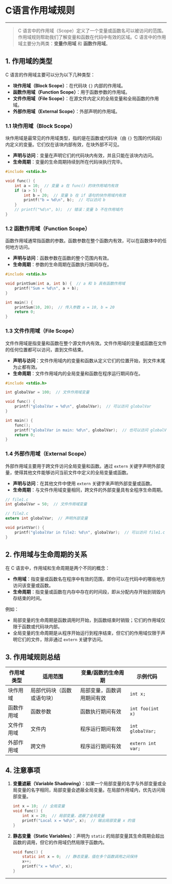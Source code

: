 # C语言作用域规则

---

> C 语言中的作用域（Scope）定义了一个变量或函数名可以被访问的范围。作用域规则帮助我们了解变量和函数在代码中有效的区域。C 语言中的作用域主要分为两类：**变量作用域** 和 **函数作用域**。

## 1. 作用域的类型

C 语言的作用域主要可以分为以下几种类型：

- **块作用域（Block Scope）**：在代码块 `{}` 内部的作用域。
- **函数作用域（Function Scope）**：用于函数参数的作用域。
- **文件作用域（File Scope）**：在源文件内定义的全局变量和全局函数的作用域。
- **外部作用域（External Scope）**：外部声明的作用域。

### 1.1 块作用域（Block Scope）

块作用域是最常见的作用域类型，指的是在函数或代码块（由 `{}` 包围的代码段）内定义的变量。它们仅在该块内部有效，在块外部不可见。

- **声明与访问**：变量在声明它们的代码块内有效，并且只能在该块内访问。
- **生命周期**：变量的生命周期持续到所在代码块执行完毕。

```c
#include <stdio.h>

void func() {
    int a = 10;  // 变量 a 在 func() 的块作用域内有效
    if (a > 5) {
        int b = 20;  // 变量 b 在 if 语句的块作用域内有效
        printf("b = %d\n", b);  // 可以访问 b
    }
    // printf("%d\n", b);  // 错误：变量 b 不在作用域内
}
```

### 1.2 函数作用域（Function Scope）

函数作用域通常指函数的参数。函数参数在整个函数内有效，可以在函数体中的任何地方访问。

- **声明与访问**：函数参数在函数的整个范围内有效。
- **生命周期**：参数的生命周期在函数执行期间存在。

```c
#include <stdio.h>

void printSum(int a, int b) {  // a 和 b 具有函数作用域
    printf("Sum = %d\n", a + b);
}

int main() {
    printSum(10, 20);  // 传入参数 a = 10, b = 20
    return 0;
}
```

### 1.3 文件作用域（File Scope）

文件作用域是指变量和函数在整个源文件内有效。文件作用域的变量或函数在文件的任何位置都可以访问，直到文件结束。

- **声明与访问**：文件作用域内的变量和函数从定义它们的位置开始，到文件末尾为止都有效。
- **生命周期**：文件作用域内的全局变量和函数在程序运行期间存在。

```c
#include <stdio.h>

int globalVar = 100;  // 文件作用域变量

void func() {
    printf("globalVar = %d\n", globalVar);  // 可以访问 globalVar
}

int main() {
    func();
    printf("globalVar in main: %d\n", globalVar);  // 也可以访问 globalVar
    return 0;
}
```

### 1.4 外部作用域（External Scope）

外部作用域主要用于跨文件访问全局变量和函数。通过 `extern` 关键字声明外部变量，使得其他文件能够访问当前文件中定义的全局变量或函数。

- **声明与访问**：在其他文件中使用 `extern` 关键字来声明外部变量或函数。
- **生命周期**：与文件作用域变量相同，跨文件的外部变量具有全程序生命周期。

```c
// file1.c
int globalVar = 50;  // 文件作用域变量

// file2.c
extern int globalVar;  // 声明外部变量

void printVar() {
    printf("globalVar in file2: %d\n", globalVar);  // 可以访问 file1.c 中的 globalVar
}
```

## 2. 作用域与生命周期的关系

在 C 语言中，作用域和生命周期是两个不同的概念：

- **作用域**：指变量或函数名在程序中有效的范围，即你可以在代码中的哪些地方访问该变量或函数。
- **生命周期**：指变量或函数在内存中存在的时间段，即从分配内存开始到销毁内存结束的时间。

例如：

- 局部变量的生命周期是函数调用时开始，到函数结束时销毁；它们的作用域仅限于函数或代码块内部。
- 全局变量的生命周期是从程序开始运行到程序结束，但它们的作用域仅限于声明它们的文件，除非通过 `extern` 关键字访问。

## 3. 作用域规则总结


| 作用域类型 | 适用范围                   | 变量/函数的生命周期        | 示例代码          |
| ---------- | -------------------------- | -------------------------- | ----------------- |
| 块作用域   | 局部代码块（函数或语句块） | 局部变量，函数调用期间有效 | `int x;`          |
| 函数作用域 | 函数参数                   | 函数执行期间有效           | `int foo(int x)`  |
| 文件作用域 | 文件内                     | 程序运行期间有效           | `int globalVar;`  |
| 外部作用域 | 跨文件                     | 程序运行期间有效           | `extern int var;` |

## 4. 注意事项

1. **变量遮蔽（Variable Shadowing）**：如果一个局部变量的名字与外部变量或全局变量的名字相同，局部变量会遮蔽全局变量。在局部作用域内，优先访问局部变量。

   ```c
   int x = 10;  // 全局变量
   void func() {
       int x = 20;  // 局部变量，遮蔽了全局变量
       printf("Local x = %d\n", x);  // 输出局部变量 x 的值
   }
   ```
2. **静态变量（Static Variables）**：声明为 `static` 的局部变量其生命周期会超出函数的调用，但它的作用域仍然局限于函数内。

   ```c
   void func() {
       static int x = 0;  // 静态变量，值在多个函数调用之间保持
       x++;
       printf("x = %d\n", x);
   }
   ```

---
